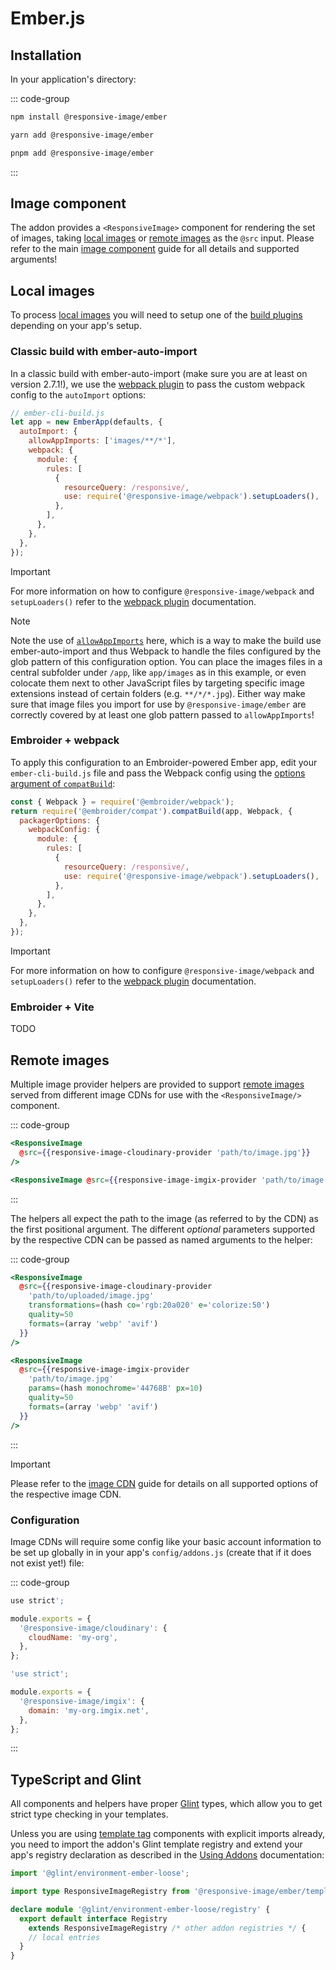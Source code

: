# Ember.js

## Installation

In your application's directory:

::: code-group

```bash [npm]
npm install @responsive-image/ember
```

```bash [yarn]
yarn add @responsive-image/ember
```

```bash [pnpm]
pnpm add @responsive-image/ember
```

:::

## Image component

The addon provides a `<ResponsiveImage>` component for rendering the set of images, taking [local images](#local-images) or [remote images](#remote-images) as the `@src` input. Please refer to the main [image component](../usage/component.md) guide for all details and supported arguments!

## Local images

To process [local images](../usage/local-images.md) you will need to setup one of the [build plugins](../build/index.md) depending on your app's setup.

### Classic build with ember-auto-import

In a classic build with ember-auto-import (make sure you are at least on version 2.7.1!), we use the [webpack plugin](../build/webpack.md) to pass the custom webpack config to the `autoImport` options:

```js
// ember-cli-build.js
let app = new EmberApp(defaults, {
  autoImport: {
    allowAppImports: ['images/**/*'],
    webpack: {
      module: {
        rules: [
          {
            resourceQuery: /responsive/,
            use: require('@responsive-image/webpack').setupLoaders(),
          },
        ],
      },
    },
  },
});
```

> [!IMPORTANT]
> For more information on how to configure `@responsive-image/webpack` and `setupLoaders()` refer to the [webpack plugin](./packages/webpack/README.md) documentation.

> [!Note]
> Note the use of [`allowAppImports`](https://github.com/embroider-build/ember-auto-import#app-imports) here, which is a way to make the build use ember-auto-import and thus Webpack to handle the files configured by the glob pattern of this configuration option. You can place the images files in a central subfolder under `/app`, like `app/images` as in this example, or even colocate them next to other JavaScript files by targeting specific image extensions instead of certain folders (e.g. `**/*/*.jpg`). Either way make sure that image files you import for use by `@responsive-image/ember` are correctly covered by at least one glob pattern passed to `allowAppImports`!

### Embroider + webpack

To apply this configuration to an Embroider-powered Ember app, edit your `ember-cli-build.js` file and pass the Webpack config using the [options argument of `compatBuild`](https://github.com/embroider-build/embroider?tab=readme-ov-file#options):

```js
const { Webpack } = require('@embroider/webpack');
return require('@embroider/compat').compatBuild(app, Webpack, {
  packagerOptions: {
    webpackConfig: {
      module: {
        rules: [
          {
            resourceQuery: /responsive/,
            use: require('@responsive-image/webpack').setupLoaders(),
          },
        ],
      },
    },
  },
});
```

> [!IMPORTANT]
> For more information on how to configure `@responsive-image/webpack` and `setupLoaders()` refer to the [webpack plugin](./packages/webpack/README.md) documentation.

### Embroider + Vite

TODO

## Remote images

Multiple image provider helpers are provided to support [remote images](../usage/remote-images.md) served from different image CDNs for use with the `<ResponsiveImage/>` component.

::: code-group

```hbs [Cloudinary]
<ResponsiveImage
  @src={{responsive-image-cloudinary-provider 'path/to/image.jpg'}}
/>
```

```hbs [Imgix]
<ResponsiveImage @src={{responsive-image-imgix-provider 'path/to/image.jpg'}} />
```

:::

The helpers all expect the path to the image (as referred to by the CDN) as the first positional argument. The different _optional_ parameters supported by the respective CDN can be passed as named arguments to the helper:

::: code-group

```hbs [Cloudinary]
<ResponsiveImage
  @src={{responsive-image-cloudinary-provider
    'path/to/uploaded/image.jpg'
    transformations=(hash co='rgb:20a020' e='colorize:50')
    quality=50
    formats=(array 'webp' 'avif')
  }}
/>
```

```hbs [Imgix]
<ResponsiveImage
  @src={{responsive-image-imgix-provider
    'path/to/image.jpg'
    params=(hash monochrome='44768B' px=10)
    quality=50
    formats=(array 'webp' 'avif')
  }}
/>
```

:::

> [!IMPORTANT]
> Please refer to the [image CDN](../cdn/index.md) guide for details on all supported options of the respective image CDN.

### Configuration

Image CDNs will require some config like your basic account information to be set up globally in in your app's `config/addons.js` (create that if it does not exist yet!) file:

::: code-group

```js [Cloudinary]
use strict';

module.exports = {
  '@responsive-image/cloudinary': {
    cloudName: 'my-org',
  },
};
```

```js [Imgix]
'use strict';

module.exports = {
  '@responsive-image/imgix': {
    domain: 'my-org.imgix.net',
  },
};
```

:::

## TypeScript and Glint

All components and helpers have proper [Glint](https://github.com/typed-ember/glint) types, which allow you to get strict type checking in your templates.

Unless you are using [template tag](https://guides.emberjs.com/release/components/template-tag-format/) components with explicit imports already,
you need to import the addon's Glint template registry and extend your app's registry declaration as described in the [Using Addons](https://typed-ember.gitbook.io/glint/using-glint/ember/using-addons#using-glint-enabled-addons) documentation:

```ts
import '@glint/environment-ember-loose';

import type ResponsiveImageRegistry from '@responsive-image/ember/template-registry';

declare module '@glint/environment-ember-loose/registry' {
  export default interface Registry
    extends ResponsiveImageRegistry /* other addon registries */ {
    // local entries
  }
}
```
